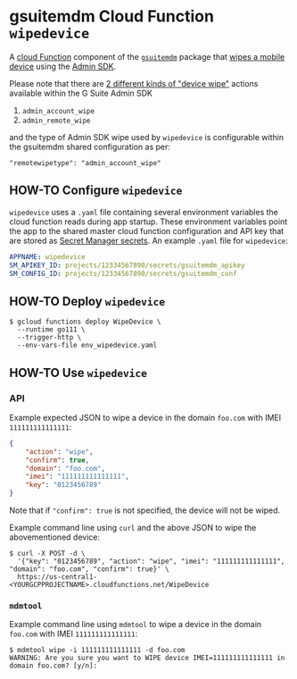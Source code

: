 # gsuitemdm Cloud Function `wipedevice` #

A [cloud Function](https://cloud.google.com/functions/) component of the [`gsuitemdm`](https://github.com/rickt/gsuitemdm) package that [wipes a mobile device](https://developers.google.com/admin-sdk/directory/v1/reference/mobiledevices/delete) using the [Admin SDK](https://developers.google.com/admin-sdk).

Please note that there are [2 different kinds of "device wipe"](https://developers.google.com/admin-sdk/directory/v1/reference/mobiledevices/action) actions available within the G Suite Admin SDK

1. `admin_account_wipe`
2. `admin_remote_wipe`

and the type of Admin SDK wipe used by `wipedevice` is configurable within the gsuitemdm shared configuration as per:

```
"remotewipetype": "admin_account_wipe"
```

## HOW-TO Configure `wipedevice` ##
`wipedevice` uses a `.yaml` file containing several environment variables the cloud function reads during app startup. These environment variables point the app to the shared master cloud function configuration and API key that are stored as [Secret Manager secrets](https://cloud.google.com/secret-manager/docs/managing-secrets). An example `.yaml` file for `wipedevice`:

```yaml
APPNAME: wipedevice
SM_APIKEY_ID: projects/12334567890/secrets/gsuitemdm_apikey
SM_CONFIG_ID: projects/12334567890/secrets/gsuitemdm_conf
```

## HOW-TO Deploy `wipedevice` ##
```
$ gcloud functions deploy WipeDevice \
  --runtime go111 \
  --trigger-http \
  --env-vars-file env_wipedevice.yaml
```

## HOW-TO Use `wipedevice` ##

### API ###
Example expected JSON to wipe a device in the domain `foo.com` with IMEI `111111111111111`:
```json
{
	"action": "wipe",
	"confirm": true,
	"domain": "foo.com",
	"imei": "111111111111111",
	"key": "0123456789"
}
```

Note that if `"confirm": true` is not specified, the device will not be wiped. 

Example command line using `curl` and the above JSON to wipe the abovementioned device:

```
$ curl -X POST -d \
  '{"key": "0123456789", "action": "wipe", "imei": "111111111111111", "domain": "foo.com", "confirm": true}' \
  https://us-central1-<YOURGCPPROJECTNAME>.cloudfunctions.net/WipeDevice
```

### `mdmtool` ##
Example command line using `mdmtool` to wipe a device in the domain `foo.com` with IMEI `111111111111111`:
```
$ mdmtool wipe -i 111111111111111 -d foo.com
WARNING: Are you sure you want to WIPE device IMEI=111111111111111 in domain foo.com? [y/n]: 
```
